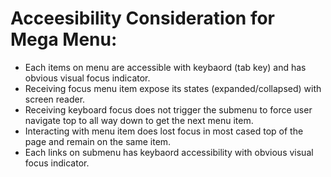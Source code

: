 # Acceesibility Consideration for Mega Menu:
* Each items on menu are accessible with keybaord (tab key) and has obvious visual focus indicator.
* Receiving focus menu item expose its states (expanded/collapsed) with screen reader.
* Receiving keyboard focus does not trigger the submenu to force user navigate top to all way down to get the next menu item.
* Interacting with menu item does lost focus in most cased top of the page and remain on the same item.
* Each links on submenu has keybaord accessibility with obvious visual focus indicator.

